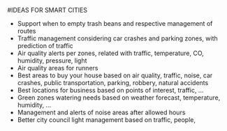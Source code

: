 #IDEAS FOR SMART CITIES

- Support when to empty trash beans and respective management of routes
- Traffic management considering car crashes and parking zones, with prediction of traffic
- Air quality alerts per zones, related with traffic, temperature, CO, humidity, pressure, light
- Air quality areas for runners
- Best areas to buy your house based on air quality, traffic, noise, car crashes, public transportation, parking, robbery, natural accidents 
- Best locations for business based on points of interest, traffic, ...
- Green zones watering needs based on weather forecast, temperature, humidity, ...
- Management and alerts of noise areas after allowed hours
- Better city council light management based on traffic, people, 
